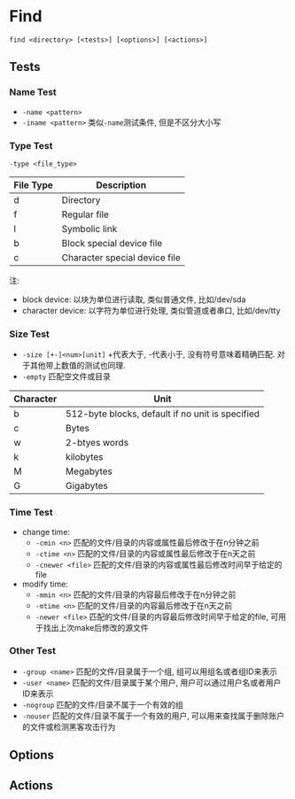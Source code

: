 # Find

`find <directory> [<tests>] [<options>] [<actions>]`

## Tests
### Name Test
* `-name <pattern>`
* `-iname <pattern>` 类似`-name`测试条件, 但是不区分大小写

### Type Test
`-type <file_type>`

| File Type | Description                   |
|-----------|-------------------------------|
| d         | Directory                     |
| f         | Regular file                  |
| l         | Symbolic link                 |
| b         | Block special device file     |
| c         | Character special device file |

注:
* block device: 以块为单位进行读取, 类似普通文件, 比如/dev/sda
* character device: 以字符为单位进行处理, 类似管道或者串口, 比如/dev/tty

### Size Test
* `-size [+-]<num>[unit]` +代表大于, -代表小于, 没有符号意味着精确匹配. 对于其他带上数值的测试也同理.
* `-empty` 匹配空文件或目录

| Character | Unit                                             |
|-----------|--------------------------------------------------|
| b         | 512-byte blocks, default if no unit is specified |
| c         | Bytes                                            |
| w         | 2-btyes words                                    |
| k         | kilobytes                                        |
| M         | Megabytes                                        |
| G         | Gigabytes                                        |

### Time Test
* change time:
    - `-cmin <n>` 匹配的文件/目录的内容或属性最后修改于在n分钟之前
    - `-ctime <n>` 匹配的文件/目录的内容或属性最后修改于在n天之前
    - `-cnewer <file>` 匹配的文件/目录的内容或属性最后修改时间早于给定的file
* modify time:
    - `-mmin <n>` 匹配的文件/目录的内容最后修改于在n分钟之前
    - `-mtime <n>` 匹配的文件/目录的内容最后修改于在n天之前
    - `-newer <file>` 匹配的文件/目录的内容最后修改时间早于给定的file, 可用于找出上次make后修改的源文件

### Other Test
* `-group <name>` 匹配的文件/目录属于一个组, 组可以用组名或者组ID来表示
* `-user <name>` 匹配的文件/目录属于某个用户, 用户可以通过用户名或者用户ID来表示
* `-nogroup` 匹配的文件/目录不属于一个有效的组
* `-nouser` 匹配的文件/目录不属于一个有效的用户, 可以用来查找属于删除账户的文件或检测黑客攻击行为

## Options

## Actions
